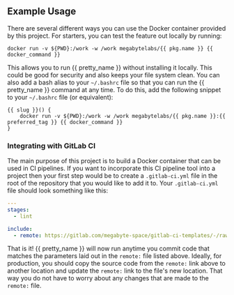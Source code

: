 ## Example Usage

There are several different ways you can use the Docker container provided by this project. For starters, you can test the feature out locally by running:

```shell
docker run -v ${PWD}:/work -w /work megabytelabs/{{ pkg.name }} {{ docker_command }}
```

This allows you to run {{ pretty_name }} without installing it locally. This could be good for security and also keeps your file system clean. You can also add a bash alias to your `~/.bashrc` file so that you can run the {{ pretty_name }} command at any time. To do this, add the following snippet to your `~/.bashrc` file (or equivalent):

```shell
{{ slug }}() {
    docker run -v ${PWD}:/work -w /work megabytelabs/{{ pkg.name }}:{{ preferred_tag }} {{ docker_command }}
}
```

### Integrating with GitLab CI

The main purpose of this project is to build a Docker container that can be used in CI pipelines. If you want to incorporate this CI pipeline tool into a project then your first step would be to create a `.gitlab-ci.yml` file in the root of the repository that you would like to add it to. Your `.gitlab-ci.yml` file should look something like this:

```yaml
---
stages:
  - lint

include:
  - remote: https://gitlab.com/megabyte-space/gitlab-ci-templates/-/raw/master/{{ slug }}.gitlab-ci.yml
```

That is it! {{ pretty_name }} will now run anytime you commit code that matches the parameters laid out in the `remote:` file listed above. Ideally, for production, you should copy the source code from the `remote:` link above to another location and update the `remote:` link to the file's new location. That way you do not have to worry about any changes that are made to the `remote:` file.
